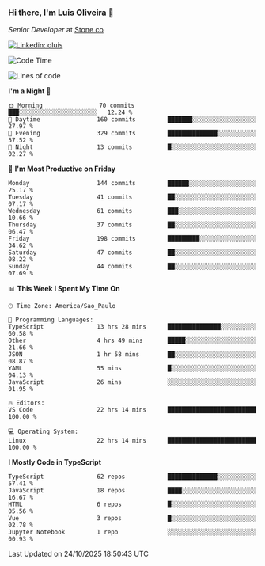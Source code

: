 ### Hi there, I'm Luis Oliveira 👋
*Senior Developer* at [Stone co](https://www.stone.com.br)  

[![Linkedin: oluis](https://img.shields.io/badge/-ooluis-blue?style=flat-square&logo=Linkedin&logoColor=white&link=https://www.linkedin.com/in/ooluis)](https://www.linkedin.com/in/ooluis/)

<!--START_SECTION:waka-->
![Code Time](http://img.shields.io/badge/Code%20Time-5%2C274%20hrs%2059%20mins-blue)

![Lines of code](https://img.shields.io/badge/From%20Hello%20World%20I%27ve%20Written-331.0%20thousand%20lines%20of%20code-blue)

**I'm a Night 🦉** 

```text
🌞 Morning                70 commits          ███░░░░░░░░░░░░░░░░░░░░░░   12.24 % 
🌆 Daytime                160 commits         ███████░░░░░░░░░░░░░░░░░░   27.97 % 
🌃 Evening                329 commits         ██████████████░░░░░░░░░░░   57.52 % 
🌙 Night                  13 commits          █░░░░░░░░░░░░░░░░░░░░░░░░   02.27 % 
```
📅 **I'm Most Productive on Friday** 

```text
Monday                   144 commits         ██████░░░░░░░░░░░░░░░░░░░   25.17 % 
Tuesday                  41 commits          ██░░░░░░░░░░░░░░░░░░░░░░░   07.17 % 
Wednesday                61 commits          ███░░░░░░░░░░░░░░░░░░░░░░   10.66 % 
Thursday                 37 commits          ██░░░░░░░░░░░░░░░░░░░░░░░   06.47 % 
Friday                   198 commits         █████████░░░░░░░░░░░░░░░░   34.62 % 
Saturday                 47 commits          ██░░░░░░░░░░░░░░░░░░░░░░░   08.22 % 
Sunday                   44 commits          ██░░░░░░░░░░░░░░░░░░░░░░░   07.69 % 
```


📊 **This Week I Spent My Time On** 

```text
🕑︎ Time Zone: America/Sao_Paulo

💬 Programming Languages: 
TypeScript               13 hrs 28 mins      ███████████████░░░░░░░░░░   60.58 % 
Other                    4 hrs 49 mins       █████░░░░░░░░░░░░░░░░░░░░   21.66 % 
JSON                     1 hr 58 mins        ██░░░░░░░░░░░░░░░░░░░░░░░   08.87 % 
YAML                     55 mins             █░░░░░░░░░░░░░░░░░░░░░░░░   04.13 % 
JavaScript               26 mins             ░░░░░░░░░░░░░░░░░░░░░░░░░   01.95 % 

🔥 Editors: 
VS Code                  22 hrs 14 mins      █████████████████████████   100.00 % 

💻 Operating System: 
Linux                    22 hrs 14 mins      █████████████████████████   100.00 % 
```

**I Mostly Code in TypeScript** 

```text
TypeScript               62 repos            ██████████████░░░░░░░░░░░   57.41 % 
JavaScript               18 repos            ████░░░░░░░░░░░░░░░░░░░░░   16.67 % 
HTML                     6 repos             █░░░░░░░░░░░░░░░░░░░░░░░░   05.56 % 
Vue                      3 repos             █░░░░░░░░░░░░░░░░░░░░░░░░   02.78 % 
Jupyter Notebook         1 repo              ░░░░░░░░░░░░░░░░░░░░░░░░░   00.93 % 
```




 Last Updated on 24/10/2025 18:50:43 UTC
<!--END_SECTION:waka-->
